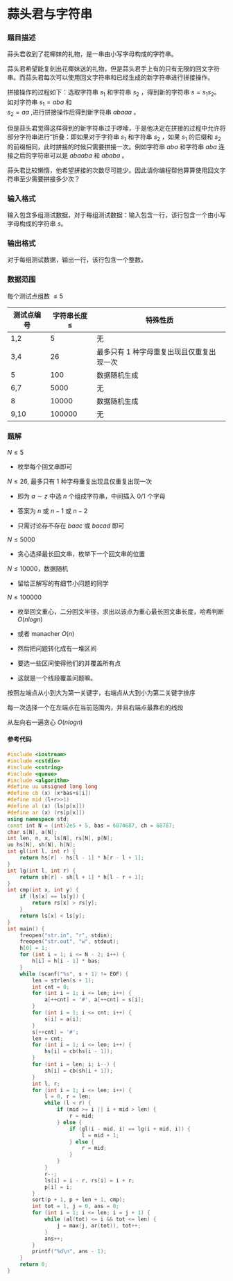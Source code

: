 # 蒜头君与字符串

### 题目描述

蒜头君收到了花椰妹的礼物，是一串由小写字母构成的字符串。

蒜头君希望能复刻出花椰妹送的礼物，但是蒜头君手上有的只有无限的回文字符串。而蒜头君每次可以使用回文字符串和已经生成的新字符串进行拼接操作。

拼接操作的过程如下：选取字符串 $s_1$ 和字符串 $s_2$ ，得到新的字符串 $s=s_1s_2$。如对字符串 $s_1=aba$ 和  
$s_2=aa$ ,进行拼接操作后得到新字符串 $abaaa$ 。

但是蒜头君觉得这样得到的新字符串过于啰嗦，于是他决定在拼接的过程中允许将部分字符串进行“折叠：即如果对于字符串 $s_1$ 和字符串 $s_2$ ，如果 $s_1$ 的后缀和 $s_2$ 的前缀相同，此时拼接的时候只需要拼接一次。例如字符串 $aba$ 和字符串 $aba$ 连接之后的字符串可以是 $abaaba$ 和 $ababa$ 。

蒜头君比较懒惰，他希望拼接的次数尽可能少。因此请你编程帮他算算使用回文字符串至少需要拼接多少次？

### 输入格式

输入包含多组测试数据，对于每组测试数据：输入包含一行，该行包含一个由小写字母构成的字符串 $s$。

### 输出格式

对于每组测试数据，输出一行，该行包含一个整数。

### 数据范围

每个测试点组数 $\leq 5$

| 测试点编号 | 字符串长度 $\leq$ | 特殊性质 |
| --- | --- | --- |
| 1,2 | 5 | 无 |
| 3,4 | 26 | 最多只有 1 种字母重复出现且仅重复出现一次 |
| 5 | 100 | 数据随机生成 |
| 6,7 | 5000 | 无 |
| 8 | 10000 | 数据随机生成 |
| 9,10 | 100000 | 无 |


<div style="page-break-after: always"></div>

### 题解
$N\leq 5$

*   枚举每个回文串即可

$N\leq 26$, 最多只有 $1$ 种字母重复出现且仅重复出现一次

*   即为 $a \sim z$ 中选 $n$ 个组成字符串，中间插入 $0/1$ 个字母
    
*   答案为 $n$ 或 $n-1$ 或 $n-2$
    
*   只需讨论存不存在 $baac$ 或 $bacad$ 即可
    

$N\leq 5000$

*   贪心选择最长回文串，枚举下一个回文串的位置

$N\leq 10000$，数据随机

*   留给正解写的有细节小问题的同学

$N\leq 100000$

*   枚举回文重心，二分回文半径，求出以该点为重心最长回文串长度，哈希判断 $O(nlogn)$
    
*   或者 manacher $O(n)$
    
*   然后把问题转化成有一堆区间
    
*   要选一些区间使得他们的并覆盖所有点
    
*   这就是一个线段覆盖问题嘛。
    

按照左端点从小到大为第一关键字，右端点从大到小为第二关键字排序

每一次选择一个在左端点在当前范围内，并且右端点最靠右的线段

从左向右一遍贪心 $O(nlogn)$


#### 参考代码

```c++
#include <iostream>
#include <cstdio>
#include <cstring>
#include <queue>
#include <algorithm>
#define uu unsigned long long
#define cb (x) (x*bas+s[i])
#define mid (l+r>>1)
#define al (x) (ls[p[x]])
#define ar (x) (rs[p[x]])
using namespace std;
const int N = (int)2e5 + 5, bas = 6874687, ch = 68787;
char s[N], a[N];
int len, n, x, ls[N], rs[N], p[N];
uu hs[N], sh[N], h[N];
int gl(int l, int r) {
    return hs[r] - hs[l - 1] * h[r - l + 1];
}
int lg(int l, int r) {
    return sh[r] - sh[l + 1] * h[l - r + 1];
}
int cmp(int x, int y) {
    if (ls[x] == ls[y]) {
        return rs[x] > rs[y];
    }
    return ls[x] < ls[y];
}
int main() {
    freopen("str.in", "r", stdin);
    freopen("str.out", "w", stdout);
    h[0] = 1;
    for (int i = 1; i <= N - 2; i++) {
        h[i] = h[i - 1] * bas;
    }
    while (scanf("%s", s + 1) != EOF) {
        len = strlen(s + 1);
        int cnt = 0;
        for (int i = 1; i <= len; i++) {
            a[++cnt] = '#', a[++cnt] = s[i];
        }
        for (int i = 1; i <= cnt; i++) {
            s[i] = a[i];
        }
        s[++cnt] = '#';
        len = cnt;
        for (int i = 1; i <= len; i++) {
            hs[i] = cb(hs[i - 1]);
        }
        for (int i = len; i; i--) {
            sh[i] = cb(sh[i + 1]);
        }
        int l, r;
        for (int i = 1; i <= len; i++) {
            l = 0, r = len;
            while (l < r) {
                if (mid >= i || i + mid > len) {
                    r = mid;
                } else {
                    if (gl(i - mid, i) == lg(i + mid, i)) {
                        l = mid + 1;
                    } else {
                        r = mid;
                    }
                }
            }
            r--;
            ls[i] = i - r, rs[i] = i + r;
            p[i] = i;
        }
        sort(p + 1, p + len + 1, cmp);
        int tot = 1, j = 0, ans = 0;
        for (int i = 1; i <= len; i = j + 1) {
            while (al(tot) <= i && tot <= len) {
                j = max(j, ar(tot)), tot++;
            }
            ans++;
        }
        printf("%d\n", ans - 1);
    }
    return 0;
}
```

<div style="page-break-after: always"></div>
